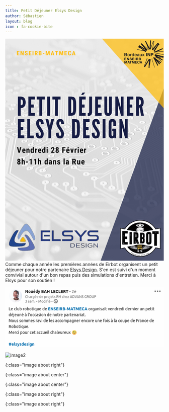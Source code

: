 ```yaml
---
title: Petit Déjeuner Elsys Design
author: Sébastien
layout: blog
icon : fa-cookie-bite
---
```


![affiche] Comme chaque année les premières années de Eirbot organisent un petit
déjeuner pour notre partenaire [Elsys Design](https://www.elsys-design.com/fr/). S'en est suivi d'un moment
convivial autour d'un bon repas puis des simulations
d'entretien. Merci à Elsys pour son soutien ! 

![post]

![image2]

[image1]:/assets/images/petit_dej_1.JPG
{:class="image about right"}

[image2]:/assets/images/petit_dej_2.JPG
{:class="image about center"}

[post]:/assets/images/post.png
{:class="image about center"}

[affiche]:/assets/images/petit_dej.png
{:class="image about right"}

[t_petit_dej]:/assets/images/t_petit_dej.png
{:class="image about right"}
